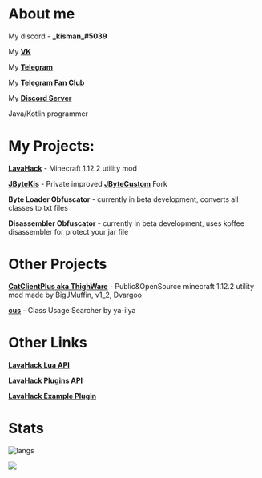 # About me
My discord - **\_kisman_#5039**

My **[VK](https://vk.com/kisman2000)**

My **[Telegram](https://t.me/kisman2000)**

My **[Telegram Fan Club](https://t.me/kisman_fan_club)**

My **[Discord Server](https://discord.gg/fRNPjWASTE)**

Java/Kotlin programmer

# My Projects:
**[LavaHack](https://github.com/TheKisDevs/LavaHack)** - Minecraft 1.12.2 utility mod

**[JByteKis](https://github.com/kisman2000/JByteKis)** - Private improved **[JByteCustom](https://github.com/storm772/JByteCustom)** Fork

**Byte Loader Obfuscator** - currently in beta development, converts all classes to txt files

**Disassembler Obfuscator** - currently in beta development, uses koffee disassembler for protect your jar file 

# Other Projects
**[CatClientPlus aka ThighWare](https://github.com/kisman2000/CatClientPlus-aka-ThighWare)** - Public&OpenSource minecraft 1.12.2 utility mod made by BigJMuffin, v1_2, Dvargoo

**[cus](https://github.com/ya-ilya/cus)** - Class Usage Searcher by ya-ilya

# Other Links
**[LavaHack Lua API](https://kisman-kus.gitbook.io/lava-hack-lua-api/)**

**[LavaHack Plugins API](https://github.com/TheKisDevs/LavaHack-Plugins-API)**

**[LavaHack Example Plugin](https://github.com/TheKisDevs/LavaHack-Example-Plugin)**

# Stats
![langs](https://github-readme-stats.vercel.app/api/top-langs/?username=kisman2000&layout=compact&langs_count=10)

![](https://komarev.com/ghpvc/?username=kisman2000&color=7421af)
